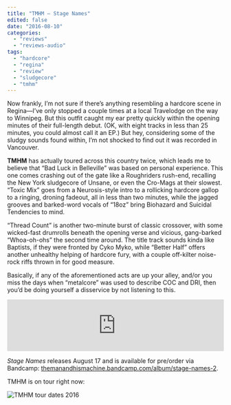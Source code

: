 ```yaml
---
title: "TMHM – Stage Names"
edited: false
date: "2016-08-10"
categories:
  - "reviews"
  - "reviews-audio"
tags:
  - "hardcore"
  - "regina"
  - "review"
  - "sludgecore"
  - "tmhm"
---
```


Now frankly, I’m not sure if there’s anything resembling a hardcore scene in Regina—I’ve only stopped a couple times at a local Travelodge on the way to Winnipeg. But this outfit caught my ear pretty quickly within the opening minutes of their full-length debut. (OK, with eight tracks in less than 25 minutes, you could almost call it an EP.) But hey, considering some of the sludgy sounds found within, I’m not shocked to find out it was recorded in Vancouver.

**TMHM** has actually toured across this country twice, which leads me to believe that “Bad Luck in Belleville” was based on personal experience. This one comes crashing out of the gate like a Roughriders rush-end, recalling the New York sludgecore of Unsane, or even the Cro-Mags at their slowest. “Toxic Mix” goes from a Neurosis-style intro to a rollicking hardcore gallop to a ringing, droning fadeout, all in less than two minutes, while the jagged grooves and barked-word vocals of “18oz” bring Biohazard and Suicidal Tendencies to mind.

“Thread Count” is another two-minute burst of classic crossover, with some wicked-fast drumrolls beneath the opening verse and vicious, gang-barked “Whoa-oh-ohs” the second time around. The title track sounds kinda like Baptists, if they were fronted by Cyko Myko, while “Better Half” offers another unhealthy helping of hardcore fury, with a couple off-kilter noise-rock riffs thrown in for good measure.

Basically, if any of the aforementioned acts are up your alley, and/or you miss the days when “metalcore” was used to describe COC and DRI, then you’d be doing yourself a disservice by not listening to this.

<iframe style="border: 0; width: 100%; height: 120px;" src="https://bandcamp.com/EmbeddedPlayer/album=637976439/size=large/bgcol=ffffff/linkcol=0687f5/tracklist=false/artwork=small/transparent=true/" width="300" height="150" seamless=""><a href="http://themanandhismachine.bandcamp.com/album/stage-names-2">Stage Names by TMHM</a></iframe>

_Stage Names_ releases August 17 and is available for pre/order via Bandcamp: [themanandhismachine.bandcamp.com/album/stage-names-2](https://themanandhismachine.bandcamp.com/album/stage-names-2).

TMHM is on tour right now:

![TMHM tour dates 2016](https://hellbound.ca/wp-content/uploads/2016/08/TMHM-tour-dates-2016.jpg)

